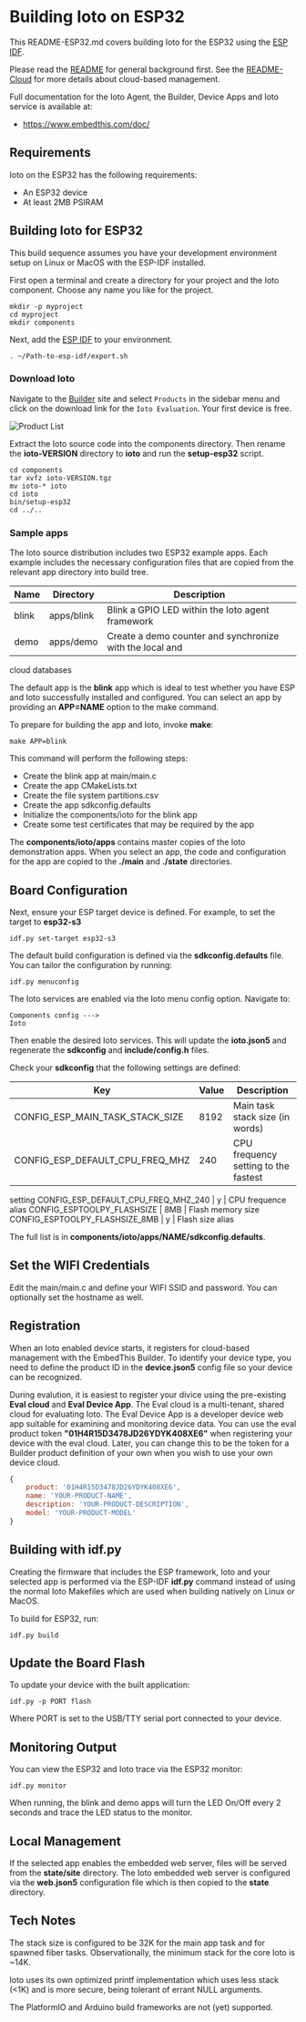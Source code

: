 # Building Ioto on ESP32

This README-ESP32.md covers building Ioto for the ESP32 using the [ESP
IDF](https://docs.espressif.com/projects/esp-idf/en/stable/esp32/get-started/index.html).

Please read the [README](./README.md) for general background first.
See the [README-Cloud](./README-CLOUD.md) for more details about cloud-based
management.

Full documentation for the Ioto Agent, the Builder, Device Apps and Ioto
service is available at:

* https://www.embedthis.com/doc/

## Requirements

Ioto on the ESP32 has the following requirements:

* An ESP32 device
* At least 2MB PSIRAM

## Building Ioto for ESP32

This build sequence assumes you have your development environment setup on
Linux or MacOS with the ESP-IDF installed.

First open a terminal and create a directory for your project and the Ioto
component. Choose any name you like for the project.

    mkdir -p myproject
    cd myproject
    mkdir components

Next, add the [ESP
IDF](https://docs.espressif.com/projects/esp-idf/en/stable/esp32/get-started/index.html) to your environment.  

    . ~/Path-to-esp-idf/export.sh

### Download Ioto

Navigate to the [Builder](https://admin.embedthis.com/clouds) site and select
`Products` in the sidebar menu and click on the download link for the `Ioto
Evaluation`.  Your first device is free.

<img src="https://www.embedthis.com/images/builder/product-list.avif"
alt="Product List"><br>

Extract the Ioto source code into the components directory. Then rename the
**ioto-VERSION** directory to **ioto** and run the **setup-esp32** script.

    cd components
    tar xvfz ioto-VERSION.tgz
    mv ioto-* ioto
    cd ioto
    bin/setup-esp32
    cd ../..

### Sample apps

The Ioto source distribution includes two ESP32 example apps. Each example
includes the necessary configuration files that are copied from the relevant
app directory into build tree.

Name | Directory | Description
-|-|-
blink | apps/blink | Blink a GPIO LED within the Ioto agent framework
demo | apps/demo | Create a demo counter and synchronize with the local and
cloud databases

The default app is the **blink** app which is ideal to test whether you have
ESP and Ioto successfully installed and configured. You can select an app by
providing an **APP=NAME** option to the make command.

To prepare for building the app and Ioto, invoke **make**:

    make APP=blink

This command will perform the following steps:

* Create the blink app at main/main.c
* Create the app CMakeLists.txt
* Create the file system partitions.csv
* Create the app sdkconfig.defaults
* Initialize the components/ioto for the blink app 
* Create some test certificates that may be required by the app

The **components/ioto/apps** contains master copies of the Ioto demonstration
apps. When you select an app, the code and configuration for the app are copied
to the **./main** and **./state** directories.

## Board Configuration

Next, ensure your ESP target device is defined. For example, to set the target
to **esp32-s3**

    idf.py set-target esp32-s3

The default build configuration is defined via the **sdkconfig.defaults** file.
You can tailor the configuration by running:

    idf.py menuconfig

The Ioto services are enabled via the Ioto menu config option. Navigate to:

    Components config ---> 
    Ioto
    
Then enable the desired Ioto services. This will update the **ioto.json5** and
regenerate the **sdkconfig** and **include/config.h** files.

Check your **sdkconfig** that the following settings are defined:

Key | Value | Description 
-|-|-
CONFIG_ESP_MAIN_TASK_STACK_SIZE | 8192 | Main task stack size (in words)
CONFIG_ESP_DEFAULT_CPU_FREQ_MHZ | 240 | CPU frequency setting to the fastest
setting
CONFIG_ESP_DEFAULT_CPU_FREQ_MHZ_240 | y | CPU frequence alias
CONFIG_ESPTOOLPY_FLASHSIZE | 8MB | Flash memory size
CONFIG_ESPTOOLPY_FLASHSIZE_8MB | y | Flash size alias

The full list is in **components/ioto/apps/NAME/sdkconfig.defaults**.

## Set the WIFI Credentials

Edit the main/main.c and define your WIFI SSID and password. You can optionally
set the hostname as well.

## Registration

When an Ioto enabled device starts, it registers for cloud-based management
with the EmbedThis Builder. To identify your device type, you need to define
the product ID in the **device.json5** config file so your device can be
recognized.

During evalution, it is easiest to register your divice using the pre-existing
**Eval cloud** and **Eval Device App**. The Eval cloud is a multi-tenant,
shared cloud for evaluating Ioto. The Eval Device App is a developer device web
app suitable for examining and monitoring device data. You can use the eval
product token **"01H4R15D3478JD26YDYK408XE6"** when registering your device
with the eval cloud. Later, you can change this to be the token for a Builder
product definition of your own when you wish to use your own device cloud.

```javascript
{
    product: '01H4R15D3478JD26YDYK408XE6',
    name: 'YOUR-PRODUCT-NAME',
    description: 'YOUR-PRODUCT-DESCRIPTION',
    model: 'YOUR-PRODUCT-MODEL'
}
```

## Building with idf.py

Creating the firmware that includes the ESP framework, Ioto and your selected
app is performed via the ESP-IDF **idf.py** command instead of using the normal
Ioto Makefiles which are used when building natively on Linux or MacOS.

To build for ESP32, run:

    idf.py build

## Update the Board Flash 

To update your device with the built application:

    idf.py -p PORT flash

Where PORT is set to the USB/TTY serial port connected to your device.

## Monitoring Output

You can view the ESP32 and Ioto trace via the ESP32 monitor:

    idf.py monitor

When running, the blink and demo apps will turn the LED On/Off every 2 seconds
and trace the LED status to the monitor.

## Local Management

If the selected app enables the embedded web server, files will be served from
the **state/site** directory. The Ioto embedded web server is configured via
the **web.json5** configuration file which is then copied to the **state**
directory.

## Tech Notes

The stack size is configured to be 32K for the main app task and for spawned
fiber tasks. Observationally, the minimum stack for the core Ioto is ~14K.

Ioto uses its own optimized printf implementation which uses less stack (<1K)
and is more secure, being tolerant of errant NULL arguments.

The PlatformIO and Arduino build frameworks are not (yet) supported.

